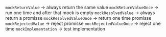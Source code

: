 `mockReturnValue` -> always return the same value
`mockReturnValueOnce` -> run one time and after that mock is empty
`mockResolvedValue` -> always return a promisse
`mockResolvedValueOnce` -> return one time promisse
`mockRejectedValue` -> reject promisse
`mockRejectedValueOnce` -> reject one time
`mockImplementation` -> test implementation
